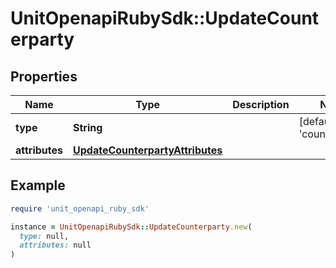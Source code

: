 # UnitOpenapiRubySdk::UpdateCounterparty

## Properties

| Name | Type | Description | Notes |
| ---- | ---- | ----------- | ----- |
| **type** | **String** |  | [default to &#39;counterparty&#39;] |
| **attributes** | [**UpdateCounterpartyAttributes**](UpdateCounterpartyAttributes.md) |  |  |

## Example

```ruby
require 'unit_openapi_ruby_sdk'

instance = UnitOpenapiRubySdk::UpdateCounterparty.new(
  type: null,
  attributes: null
)
```

